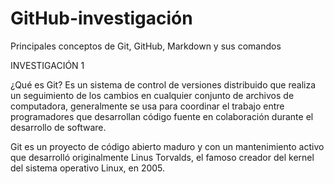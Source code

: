 # GitHub-investigación
Principales conceptos de Git, GitHub, Markdown y sus comandos

INVESTIGACIÓN 1

¿Qué es Git?
Es un sistema de control de versiones distribuido que realiza un seguimiento de los cambios en cualquier conjunto de archivos de computadora, generalmente se usa para coordinar el trabajo entre programadores que desarrollan código fuente en colaboración durante el desarrollo de software.

Git es un proyecto de código abierto maduro y con un mantenimiento activo que desarrolló originalmente Linus Torvalds, el famoso creador del kernel del sistema operativo Linux, en 2005.
